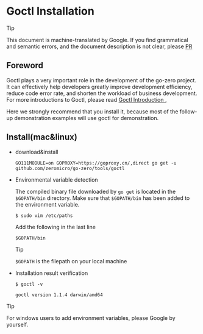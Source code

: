 # Goctl Installation
> [!TIP]
> This document is machine-translated by Google. If you find grammatical and semantic errors, and the document description is not clear, please [PR](doc-contibute.md)

## Foreword
Goctl plays a very important role in the development of the go-zero project. It can effectively help developers greatly improve development efficiency, reduce code error rate, and shorten the workload of business development. For more introductions to Goctl, please read [Goctl Introduction ](goctl.md),

Here we strongly recommend that you install it, because most of the follow-up demonstration examples will use goctl for demonstration.

## Install(mac&linux)
* download&install
    ```shell
    GO111MODULE=on GOPROXY=https://goproxy.cn/,direct go get -u github.com/zeromicro/go-zero/tools/goctl
    ```
* Environmental variable detection

  The compiled binary file downloaded by `go get` is located in the `$GOPATH/bin` directory. Make sure that `$GOPATH/bin` has been added to the environment variable.
    ```shell
    $ sudo vim /etc/paths
    ```
  Add the following in the last line
    ```text
    $GOPATH/bin
    ```
    > [!TIP]
    > `$GOPATH` is the filepath on your local machine

* Installation result verification
    ```shell
    $ goctl -v
    ```
    ```text
    goctl version 1.1.4 darwin/amd64
    ```
  
> [!TIP]
> For windows users to add environment variables, please Google by yourself.
